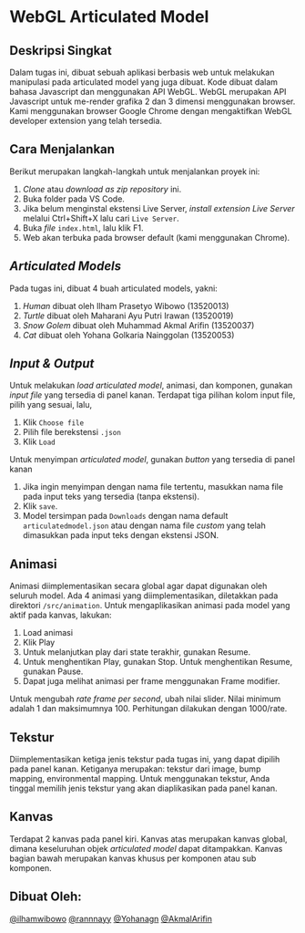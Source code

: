 # WebGL Articulated Model

## Deskripsi Singkat

Dalam tugas ini, dibuat sebuah aplikasi berbasis web untuk melakukan manipulasi pada articulated model yang juga dibuat. Kode dibuat dalam bahasa Javascript dan menggunakan API WebGL. WebGL merupakan API Javascript untuk me-render grafika 2 dan 3 dimensi menggunakan browser. Kami menggunakan browser Google Chrome dengan mengaktifkan WebGL developer extension yang telah tersedia.

## Cara Menjalankan

Berikut merupakan langkah-langkah untuk menjalankan proyek ini:

1. _Clone_ atau _download as zip_ _repository_ ini.
2. Buka folder pada VS Code.
3. Jika belum menginstal ekstensi Live Server, _install extension Live Server_ melalui Ctrl+Shift+X lalu cari `Live Server`.
4. Buka _file_ `index.html`, lalu klik F1.
5. Web akan terbuka pada browser default (kami menggunakan Chrome).

## _Articulated Models_

Pada tugas ini, dibuat 4 buah articulated models, yakni:

1. _Human_ dibuat oleh Ilham Prasetyo Wibowo (13520013)
2. _Turtle_ dibuat oleh Maharani Ayu Putri Irawan (13520019)
3. _Snow Golem_ dibuat oleh Muhammad Akmal Arifin (13520037)
4. _Cat_ dibuat oleh Yohana Golkaria Nainggolan (13520053)

## _Input & Output_

Untuk melakukan _load articulated model_, animasi, dan komponen, gunakan _input file_ yang tersedia di panel kanan. Terdapat tiga pilihan kolom input file, pilih yang sesuai, lalu,

1. Klik `Choose file`
2. Pilih file berekstensi `.json`
3. Klik `Load`

Untuk menyimpan _articulated model_, gunakan _button_ yang tersedia di panel kanan

1. Jika ingin menyimpan dengan nama file tertentu, masukkan nama file pada input teks yang tersedia (tanpa ekstensi).
2. Klik `save`.
3. Model tersimpan pada `Downloads` dengan nama default `articulatedmodel.json` atau dengan nama file _custom_ yang telah dimasukkan pada input teks dengan ekstensi JSON.

## Animasi

Animasi diimplementasikan secara global agar dapat digunakan oleh seluruh model. Ada 4 animasi yang diimplementasikan, diletakkan pada direktori `/src/animation`. Untuk mengaplikasikan animasi pada model yang aktif pada kanvas, lakukan:

1. Load animasi
2. Klik Play
3. Untuk melanjutkan play dari state terakhir, gunakan Resume.
4. Untuk menghentikan Play, gunakan Stop. Untuk menghentikan Resume, gunakan Pause.
5. Dapat juga melihat animasi per frame menggunakan Frame modifier.

Untuk mengubah _rate frame per second_, ubah nilai slider. Nilai minimum adalah 1 dan maksimumnya 100. Perhitungan dilakukan dengan 1000/rate.

## Tekstur

Diimplementasikan ketiga jenis tekstur pada tugas ini, yang dapat dipilih pada panel kanan.
Ketiganya merupakan: tekstur dari image, bump mapping, environmental mapping.
Untuk menggunakan tekstur, Anda tinggal memilih jenis tekstur yang akan diaplikasikan pada panel kanan.

## Kanvas

Terdapat 2 kanvas pada panel kiri. Kanvas atas merupakan kanvas global, dimana keseluruhan objek _articulated model_ dapat ditampakkan. Kanvas bagian bawah merupakan kanvas khusus per komponen atau sub komponen.

## Dibuat Oleh:

[@ilhamwibowo](https://github.com/ilhamwibowo)
[@rannnayy](https://github.com/rannnayy)
[@Yohanagn](https://github.com/Yohanagn)
[@AkmalArifin](https://github.com/AkmalArifin)
